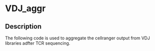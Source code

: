 # VDJ_aggr

Description
-------------

The following code is used to aggregate the cellranger output from VDJ libraries adfter TCR sequencing.
